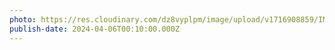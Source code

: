```yaml
---
photo: https://res.cloudinary.com/dz8vyplpm/image/upload/v1716908859/IMG_9403_upbz35.jpg
publish-date: 2024-04-06T00:10:00.000Z
---
```

